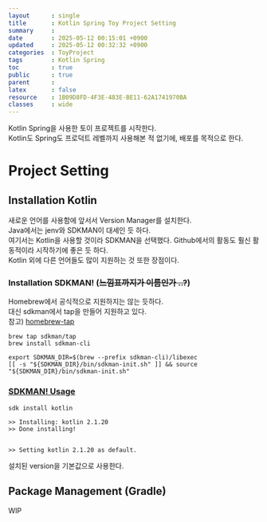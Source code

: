 ```yaml
---
layout      : single
title       : Kotlin Spring Toy Project Setting  
summary     : 
date        : 2025-05-12 00:15:01 +0900
updated     : 2025-05-12 00:32:32 +0900
categories  : ToyProject
tags        : Kotlin Spring
toc         : true
public      : true
parent      : 
latex       : false
resource    : 1B09D8FD-4F3E-483E-BE11-62A1741970BA
classes     : wide
---
```

Kotlin Spring을 사용한 토이 프로젝트를 시작한다.  
Kotlin도 Spring도 프로덕트 레벨까지 사용해본 적 없기에, 배포를 목적으로 한다.

# Project Setting  

## Installation Kotlin
새로운 언어를 사용함에 앞서서 Version Manager를 설치한다.  
Java에서는 jenv와 SDKMAN이 대세인 듯 하다.  
여기서는 Kotlin을 사용할 것이라 SDKMAN을 선택했다.  Github에서의 활동도 훨신 활동적이라 시작하기에 좋은 듯 하다.  
Kotlin 외에 다른 언어들도 많이 지원하는 것 또한 장점이다.  

### Installation SDKMAN! (~~느낌표까지가 이름인가 ..?~~)
Homebrew에서 공식적으로 지원하지는 않는 듯하다.  
대신 sdkman에서 tap을 만들어 지원하고 있다.  
참고) [homebrew-tap](https://github.com/sdkman/homebrew-tap)


```Shell
brew tap sdkman/tap
brew install sdkman-cli
```

```Shell
export SDKMAN_DIR=$(brew --prefix sdkman-cli)/libexec
[[ -s "${SDKMAN_DIR}/bin/sdkman-init.sh" ]] && source "${SDKMAN_DIR}/bin/sdkman-init.sh"
```  

### [SDKMAN! Usage](https://sdkman.io/usage)

```Shell
sdk install kotlin

>> Installing: kotlin 2.1.20
>> Done installing!


>> Setting kotlin 2.1.20 as default.
```  
설치된 version을 기본값으로 사용한다.  


## Package Management (Gradle)  
WIP  
